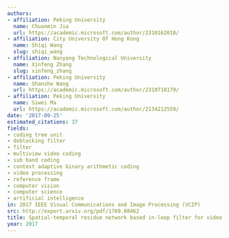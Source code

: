 ```yaml
---
authors:
- affiliation: Peking University
  name: Chuanmin Jia
  url: https://academic.microsoft.com/author/2310162018/
- affiliation: City University Of Hong Kong
  name: Shiqi Wang
  slug: shiqi_wang
- affiliation: Nanyang Technological University
  name: Xinfeng Zhang
  slug: xinfeng_zhang
- affiliation: Peking University
  name: Shanshe Wang
  url: https://academic.microsoft.com/author/2310718179/
- affiliation: Peking University
  name: Siwei Ma
  url: https://academic.microsoft.com/author/2134212559/
date: '2017-09-25'
estimated_citations: 37
fields:
- coding tree unit
- deblocking filter
- filter
- multiview video coding
- sub band coding
- context adaptive binary arithmetic coding
- video processing
- reference frame
- computer vision
- computer science
- artificial intelligence
in: 2017 IEEE Visual Communications and Image Processing (VCIP)
src: http://export.arxiv.org/pdf/1709.08462
title: Spatial-temporal residue network based in-loop filter for video coding
year: 2017
---
```

